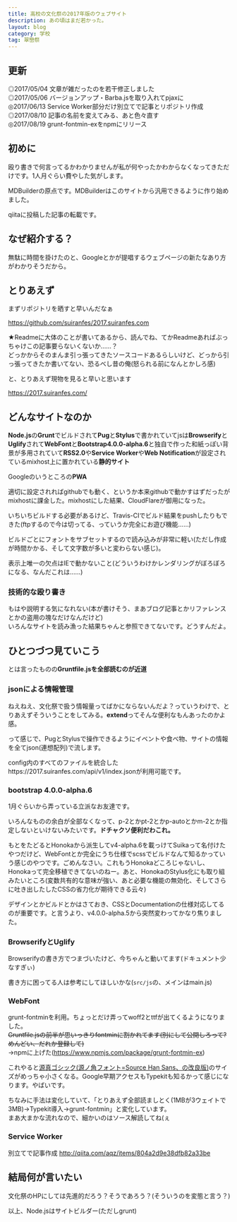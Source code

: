 ```yaml
---
title: 高校の文化祭の2017年版のウェブサイト
description: あの頃はまだ若かった。
layout: blog
category: 学校
tag: 翠巒祭
---
```


## 更新

◎2017/05/04 文章が雑だったのを若干修正しました  
◎2017/05/06 バージョンアップ・Barba.jsを取り入れてpjaxに  
◎2017/06/13 Service Worker部分だけ別立てで記事とリポジトリ作成  
◎2017/08/10 記事の名前を変えてみる、あと色々直す  
◎2017/08/19 grunt-fontmin-exをnpmにリリース  

## 初めに

殴り書きで何言ってるかわかりませんが私が何やったかわからなくなってきただけです。1人月ぐらい費やした気がします。

MDBuilderの原点です。MDBuilderはこのサイトから汎用できるように作り始めました。

qiitaに投稿した記事の転載です。

## なぜ紹介する？

無駄に時間を掛けたのと、Googleとかが提唱するウェブページの新たなあり方がわかりそうだから。

## とりあえず

まずリポジトリを晒すと早いんだなぁ

https://github.com/suiranfes/2017.suiranfes.com

★Readmeに大体のことが書いてあるから、読んでね、てかReadmeあればぶっちゃけこの記事要らないくないか……？  
どっかからそのまんま引っ張ってきたソースコードあるらしいけど、どっから引っ張ってきたか書いてない、恐るべし昔の俺(怒られる前になんとかしろ感)

と、とりあえず現物を見ると早いと思います

https://2017.suiranfes.com/

## どんなサイトなのか

**Node.js**の**Grunt**でビルドされて**Pug**と**Stylus**で書かれていてjsは**Browserify**と**Uglify**されて**WebFont**と**Bootstrap4.0.0-alpha.6**と独自で作った和紙っぽい背景が多用されていて**RSS2.0**や**Service Worker**や**Web Notification**が設定されているmixhost上に置かれている**静的サイト**

Googleのいうところの**PWA**

適切に設定されればgithubでも動く、というか本来githubで動かすはずだったがmixhostに課金した。mixhostにした結果、CloudFlareが御用になった。

いちいちビルドする必要があるけど、Travis-CIでビルド結果をpushしたりもできた(ftpするので今は切ってる、っていうか完全にお遊び機能……)

ビルドごとにフォントをサブセットするので読み込みが非常に軽い(ただし作成が時間かかる、そして文字数が多いと変わらない感じ)。

表示上唯一の欠点はIEで動かないこと(どういうわけかレンダリングがぼろぼろになる、なんだこれは……)

### 技術的な殴り書き

もはや説明する気になれない(本が書けそう、まあブログ記事とかリファレンスとかの盗用の塊なだけなんだけど)  
いろんなサイトを読み漁った結果ちゃんと参照できてないです。どうすんだよ。

## ひとつづつ見ていこう

とは言ったものの**Gruntfile.jsを全部読むのが近道**

### jsonによる情報管理

ねえねえ、文化祭で扱う情報量ってばかにならないんだよ？っていうわけで、とりあえずそういうことをしてみる。**extend**ってそんな便利なもんあったのかよ感。

って感じで、PugとStylusで操作できるようにイベントや食べ物、サイトの情報を全てjson(連想配列)で流します。

config内のすべてのファイルを統合したhttps://2017.suiranfes.com/api/v1/index.jsonが利用可能です。

### bootstrap 4.0.0-alpha.6

1月ぐらいから弄っている立派なお友達です。

いろんなものの余白が全部なくなって、p-2とかpt-2とかp-autoとかm-2とか指定しないといけないみたいです。**ドチャクソ便利だわこれ。**

もとをたどるとHonokaから派生してv4-alpha.6を載っけてSuikaって名付けたやつだけど、WebFontとか完全にうち仕様でscssでビルドなんて知るかっていう感じのやつです。ごめんなさい。これもうHonokaどころじゃないし、Honokaって完全移植できてないのねー。あと、HonokaのStylus化にも取り組みたいところ(変数共有的な意味が強い、あと必要な機能の無効化、そしてさらに吐き出したしたCSSの省力化が期待できる云々)

デザインとかビルドとかはさておき、CSSとDocumentationの仕様対応してるのが重要です。と言うより、v4.0.0-alpha.5から突然変わってかなり焦りました。

### BrowserifyとUglify

Browserifyの書き方でつまづいたけど、今ちゃんと動いてます(ドキュメント少なすぎぃ)

書き方に困ってる人は参考にしてほしいかな(`src/js`の、メインはmain.js)

### WebFont

grunt-fontminを利用。ちょっとだけ弄ってwoff2とttfが出てくるようになりました。  
~~Gruntfile.jsの前半が思いっきりfontminに割かれてます(別にして公開しろって?めんどい、だれか登録して)~~  
→npmに上げた(https://www.npmjs.com/package/grunt-fontmin-ex)

これやると[源真ゴシック(源ノ角フォント=Source Han Sans、の改良版)](http://jikasei.me/font/genshin/)のサイズがめっちゃ小さくなる。Google早期アクセスもTypekitも知るかって感じになります。やばいです。

ちなみに手法は変化していて、「とりあえず全部読ましとく(1MBが3ウェイトで3MB)→Typekit導入→grunt-fontmin」と変化しています。  
まあ大まかな流れなので、細かいのはソース解読してね(ぇ

### Service Worker

別立てで記事作成 http://qiita.com/aqz/items/804a2d9e38dfb82a33be

## 結局何が言いたい

文化祭のHPにしては先進的だろう？そうであろう？(そういうのを変態と言う？)

以上、Node.jsはサイトビルダー(ただしgrunt)
